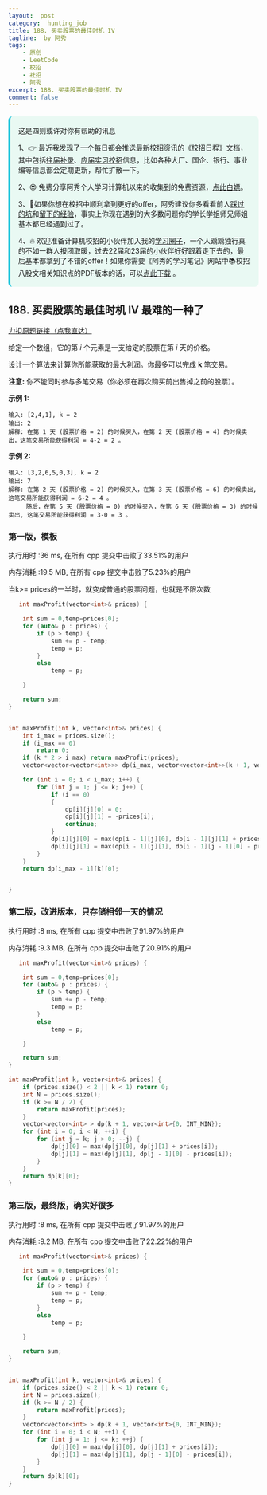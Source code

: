 ```yaml
---
layout:  post
category:  hunting_job
title: 188. 买卖股票的最佳时机 IV
tagline:  by 阿秀
tags:
    - 原创
    - LeetCode
    - 校招
    - 社招
    - 阿秀
excerpt: 188. 买卖股票的最佳时机 IV
comment: false
---
```






<div style="border-color: #24C6DC;
            background-color: #e9f9f3;         
            margin: 1rem 0;
        padding: .25rem 1rem;
        border-left-width: .3rem;
        border-left-style: solid;
        border-radius: .5rem;
        color: inherit;">
  <p>这是四则或许对你有帮助的讯息</p>
  <p>1、👉 最近我发现了一个每日都会推送最新校招资讯的《校招日程》文档，其中包括<a href="https://flowus.cn/ee50d5eb-3cd5-4f74-880e-95b215dd4ff2" target="_blank">往届补录</a>、<a href="https://flowus.cn/5f327c98-1e31-46c8-b86b-5ac6105e021f" target="_blank">应届实习校招</a>信息，比如各种大厂、国企、银行、事业编等信息都会定期更新，帮忙扩散一下。</p>  
  <p>2、😍
    免费分享阿秀个人学习计算机以来的收集到的免费资源，<a style="text-decoration: underline" href="/notes/07-resources/01-free/01-introduce.html" target="_blank">点此白嫖</a>。
  </p>
  <p>3、🚀如果你想在校招中顺利拿到更好的offer，阿秀建议你多看看前人<a style="text-decoration: underline" href="https://www.yuque.com/tuobaaxiu/httmmc/npg1k81zeq4wfpyz" target="_blank">踩过的坑</a>和<a style="text-decoration: underline"  target="_blank" href="https://www.yuque.com/tuobaaxiu/httmmc/gge9ppd0mbu2d3dp">留下的经验</a>，事实上你现在遇到的大多数问题你的学长学姐师兄师姐基本都已经遇到过了。
  </p>
  <p>4、🔥 欢迎准备计算机校招的小伙伴加入我的<a  style="text-decoration: underline" href="https://www.yuque.com/tuobaaxiu/httmmc/xg0otqvc17wfx4u9" target="_blank">学习圈子</a>，一个人踽踽独行真的不如一群人报团取暖，过去22届和23届的小伙伴好好跟着走下去的，最后基本都拿到了不错的offer！如果你需要《阿秀的学习笔记》网站中📚︎校招八股文相关知识点的PDF版本的话，可以<a style="text-decoration: underline" href="/notes/08-other/02-question.html#_5、如何下载阿秀的学习笔记内容pdf版本" target="_blank">点此下载</a> 。</p>   </div>




## 188. 买卖股票的最佳时机 IV 最难的一种了

[力扣原题链接（点我直达）](https://leetcode-cn.com/problems/best-time-to-buy-and-sell-stock-iv/)

给定一个数组，它的第 *i* 个元素是一支给定的股票在第 *i* 天的价格。

设计一个算法来计算你所能获取的最大利润。你最多可以完成 **k** 笔交易。

**注意:** 你不能同时参与多笔交易（你必须在再次购买前出售掉之前的股票）。

**示例 1:**

```
输入: [2,4,1], k = 2
输出: 2
解释: 在第 1 天 (股票价格 = 2) 的时候买入，在第 2 天 (股票价格 = 4) 的时候卖出，这笔交易所能获得利润 = 4-2 = 2 。
```

**示例 2:**

```
输入: [3,2,6,5,0,3], k = 2
输出: 7
解释: 在第 2 天 (股票价格 = 2) 的时候买入，在第 3 天 (股票价格 = 6) 的时候卖出, 这笔交易所能获得利润 = 6-2 = 4 。
     随后，在第 5 天 (股票价格 = 0) 的时候买入，在第 6 天 (股票价格 = 3) 的时候卖出, 这笔交易所能获得利润 = 3-0 = 3 。
```

### 第一版，模板

执行用时 :36 ms, 在所有 cpp 提交中击败了33.51%的用户

内存消耗 :19.5 MB, 在所有 cpp 提交中击败了5.23%的用户

当k>= prices的一半时，就变成普通的股票问题，也就是不限次数



```c++
   int maxProfit(vector<int>& prices) {

	int sum = 0,temp=prices[0];
	for (auto& p : prices) {
		if (p > temp) {
			sum += p - temp;
			temp = p;
		}
		else
			temp = p;

	}

	return sum;
}


int maxProfit(int k, vector<int>& prices) {
	int i_max = prices.size();
	if (i_max == 0)
		return 0;
	if (k * 2 > i_max) return maxProfit(prices);
	vector<vector<vector<int>>> dp(i_max, vector<vector<int>>(k + 1, vector<int>(2, 0)));

	for (int i = 0; i < i_max; i++) {
		for (int j = 1; j <= k; j++) {
			if (i == 0)
			{
				dp[i][j][0] = 0;
				dp[i][j][1] = -prices[i];
				continue;
			}
			dp[i][j][0] = max(dp[i - 1][j][0], dp[i - 1][j][1] + prices[i]);
			dp[i][j][1] = max(dp[i - 1][j][1], dp[i - 1][j - 1][0] - prices[i]);
		}
	}
	return dp[i_max - 1][k][0];


}
```





### 第二版，改进版本，只存储相邻一天的情况

执行用时 :8 ms, 在所有 cpp 提交中击败了91.97%的用户

内存消耗 :9.3 MB, 在所有 cpp 提交中击败了20.91%的用户

```c++
   int maxProfit(vector<int>& prices) {

	int sum = 0,temp=prices[0];
	for (auto& p : prices) {
		if (p > temp) {
			sum += p - temp;
			temp = p;
		}
		else
			temp = p;

	}

	return sum;
}

int maxProfit(int k, vector<int>& prices) {
	if (prices.size() < 2 || k < 1) return 0;
	int N = prices.size();
	if (k >= N / 2) {
		return maxProfit(prices);
	}
	vector<vector<int> > dp(k + 1, vector<int>{0, INT_MIN});
	for (int i = 0; i < N; ++i) {
		for (int j = k; j > 0; --j) {
			dp[j][0] = max(dp[j][0], dp[j][1] + prices[i]);
			dp[j][1] = max(dp[j][1], dp[j - 1][0] - prices[i]);
		}
	}
	return dp[k][0];
}
```



### 第三版，最终版，确实好很多

执行用时 :8 ms, 在所有 cpp 提交中击败了91.97%的用户

内存消耗 :9.2 MB, 在所有 cpp 提交中击败了22.22%的用户



```c++
   int maxProfit(vector<int>& prices) {

	int sum = 0,temp=prices[0];
	for (auto& p : prices) {
		if (p > temp) {
			sum += p - temp;
			temp = p;
		}
		else
			temp = p;

	}

	return sum;
}


int maxProfit(int k, vector<int>& prices) {
	if (prices.size() < 2 || k < 1) return 0;
	int N = prices.size();
	if (k >= N / 2) {
		return maxProfit(prices);
	}
	vector<vector<int> > dp(k + 1, vector<int>{0, INT_MIN});
	for (int i = 0; i < N; ++i) {
		for (int j = 1; j <= k; ++j) {
			dp[j][0] = max(dp[j][0], dp[j][1] + prices[i]);
			dp[j][1] = max(dp[j][1], dp[j - 1][0] - prices[i]);
		}
	}
	return dp[k][0];
}
```

<p id="打家劫舍"></p>

